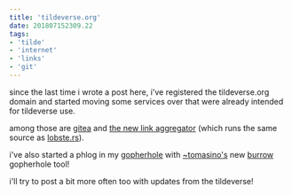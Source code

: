 ```yaml
---
title: 'tildeverse.org'
date: 201807152309.22
tags:
- 'tilde'
- 'internet'
- 'links'
- 'git'
---
```


since the last time i wrote a post here, i've registered the
tildeverse.org domain and started moving some services over that were
already intended for tildeverse use.

among those are [gitea](https://git.tildeverse.org) and [the new link
aggregator](https://links.tildeverse.org) (which runs the same source as
[lobste.rs](https://github.com/lobsters/lobsters)).

i've also started a phlog in my
[gopherhole](https://gopher.tilde.team/tilde.team/~ben) with
[~tomasino's](/~tomasino) new
[burrow](https://github.com/jamestomasino/burrow) gopherhole tool!

i'll try to post a bit more often too with updates from the tildeverse!
